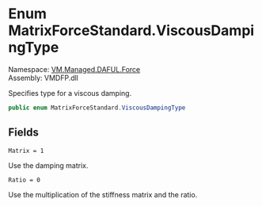 # Enum MatrixForceStandard.ViscousDampingType

Namespace: [VM.Managed.DAFUL.Force](VM.Managed.DAFUL.Force.md)  
Assembly: VMDFP.dll  

Specifies type for a viscous damping.

```csharp
public enum MatrixForceStandard.ViscousDampingType
```

## Fields

`Matrix = 1` 

Use the damping matrix.



`Ratio = 0` 

Use the multiplication of the stiffness matrix and the ratio.




